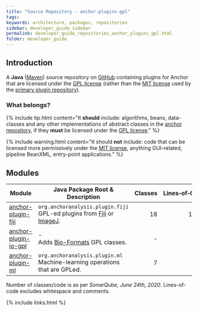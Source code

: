 ```yaml
---
title: "Source Repository - anchor-plugins-gpl"
tags:
keywords: architecture, packages, repositories
sidebar: developer_guide_sidebar
permalink: developer_guide_repositories_anchor_plugins_gpl.html
folder: developer_guide
---
```


## Introduction

A **Java** ([Maven](/developer_guide_environment_maven.html)) source repository on [GitHub](https://github.com/anchoranalysis/anchor-plugins-gpl) containing plugins for Anchor that are licensed under the [GPL license](https://opensource.org/licenses/gpl-license) (rather than the [MIT license](https://opensource.org/licenses/MIT) used by the [primary plugin repository](https://github.com/anchoranalysis/anchor-plugins)).

### What belongs?

{% include tip.html content="It **should** include: algorithms, beans, data-classes and any other implementations of abstract classes in the [anchor repository](/developer_guide_repositories_anchor.html), if they **must** be licensed under the [GPL license](https://opensource.org/licenses/gpl-license)." %}

{% include warning.html content="It should **not** include: code that can be licensed more permissively under the [MIT license](https://opensource.org/licenses/MIT), anything GUI-related, pipeline BeanXML, entry-point applications." %}

## Modules

| Module | Java Package Root &amp; Description  | Classes | Lines&#x2011;of&#x2011;Code |
|------------|------------------|-------------:|-------------:|
| [anchor-plugin-fiji](https://github.com/anchoranalysis/anchor-plugins-gpl/tree/master/anchor-plugin-fiji) | `org.anchoranalysis.plugin.fiji`<br>GPL-ed plugins from [Fiji](https://fiji.sc/) or [ImageJ](https://imagej.nih.gov/ij/). | 18 | 1,247 |
| [anchor-plugin-io-gpl](https://github.com/anchoranalysis/anchor-plugins-gpl/tree/master/anchor-plugin-io-gpl) |  - <br>Adds [Bio-Formats](https://www.openmicroscopy.org/bio-formats/) GPL classes. | - | 58 |
| [anchor-plugin-ml](https://github.com/anchoranalysis/anchor-plugins-gpl/tree/master/anchor-plugin-ml) | `org.anchoranalysis.plugin.ml`<br>Machine-learning operations that are GPLed. | 7 | 657 |

Number of classes/code is as per *SonarQube, June 24th, 2020*. Lines-of-code excludes whitespace and comments.

{% include links.html %}
